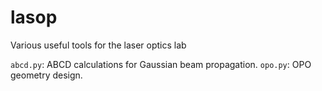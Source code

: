 # lasop
Various useful tools for the laser optics lab

`abcd.py`: ABCD calculations for Gaussian beam propagation.
`opo.py`: OPO geometry design.

